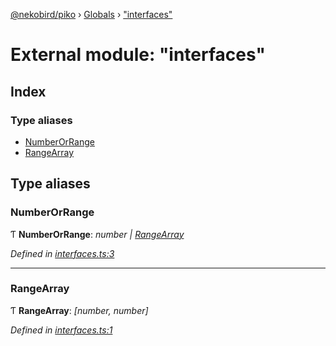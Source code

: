 [@nekobird/piko](../README.md) › [Globals](../globals.md) › ["interfaces"](_interfaces_.md)

# External module: "interfaces"

## Index

### Type aliases

* [NumberOrRange](_interfaces_.md#numberorrange)
* [RangeArray](_interfaces_.md#rangearray)

## Type aliases

###  NumberOrRange

Ƭ **NumberOrRange**: *number | [RangeArray](_interfaces_.md#rangearray)*

*Defined in [interfaces.ts:3](https://github.com/nekobird/piko/blob/04b8fd5/lib/interfaces.ts#L3)*

___

###  RangeArray

Ƭ **RangeArray**: *[number, number]*

*Defined in [interfaces.ts:1](https://github.com/nekobird/piko/blob/04b8fd5/lib/interfaces.ts#L1)*
